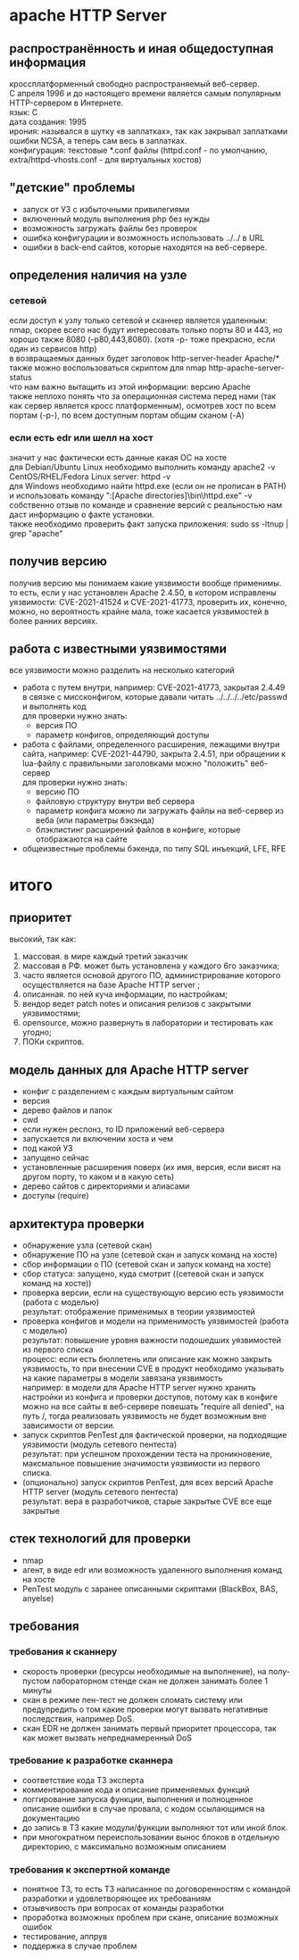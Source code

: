 # apache HTTP Server 
## распространённость и иная общедоступная информация 
кроссплатформенный свободно распространяемый веб-сервер.  
С апреля 1996 и до настоящего времени является самым популярным HTTP-сервером в Интернете.  
язык: C  
дата создания: 1995  
ирония: назывался в шутку «в заплатках», так как закрывал заплатками ошибки NCSA, а теперь сам весь в заплатках.  
конфигурация: текстовые *.conf файлы (httpd.conf - по умолчанию, extra/httpd-vhosts.conf - для виртуальных хостов)  
 
 
 
## "детские" проблемы 
* запуск от УЗ с избыточными привилегиями 
* включенный модуль выполнения php без нужды 
* возможность загружать файлы без проверок 
* ошибка конфигурации и возможность использовать ../../ в URL 
* ошибки в back-end сайтов, которые находятся на веб-сервере. 
 
 
 
## определения наличия на узле 
### сетевой 
если доступ к узлу только сетевой и сканнер является удаленным:  
nmap, скорее всего нас будут интересовать только порты 80 и 443, но хорошо также 8080 (-p80,443,8080). (хотя -p- тоже прекрасно, если один из сервисов http)  
в возвращаемых данных будет заголовок http-server-header Apache/*  
также можно воспользоваться скриптом для nmap http-apache-server-status  
что нам важно вытащить из этой информации: версию Apache  
также неплохо понять что за операционная система перед нами (так как сервер является кросс платформенным), осмотрев хост по всем портам (-p-), по всем доступным портам общим сканом (-A)  
 
 
 
### если есть edr или шелл на хост 
значит у нас фактически есть данные какая ОС на хосте  
для Debian/Ubuntu Linux необходимо выполнить команду apache2 -v  
CentOS/RHEL/Fedora Linux server: httpd -v  
для Windows необходимо найти httpd.exe (если он не прописан в PATH) и использовать команду ":\[Apache directories]\bin\httpd.exe" -v  
собственно отзыв по команде и сравнение версий с реальностью нам даст информацию о факте установки.  
также необходимо проверить факт запуска приложения: sudo ss -ltnup | grep "apache"  
 
 
## получив версию  
получив версию мы понимаем какие уязвимости вообще применимы.  
то есть, если у нас установлен Apache 2.4.50, в котором исправлены уязвимости: CVE-2021-41524 и CVE-2021-41773, проверить их, конечно, можно, но вероятность крайне мала, тоже касается уязвимостей в более ранних версиях. 
 
 
## работа с известными уязвимостями 
все уязвимости можно разделить на несколько категорий 
* работа с путем внутри, например: 
    CVE-2021-41773, закрытая 2.4.49 в связке с миссконфигом, которые давали читать ../../../../etc/passwd и выполнять код  
    для проверки нужно знать: 
    + версия ПО 
    + параметр конфигов, определяющий доступы
* работа с файлами, определенного расширения, лежащими внутри сайта, например: 
    CVE-2021-44790, закрыта 2.4.51, при обращении к lua-файлу с правильными заголовками можно "положить" веб-сервер  
    для проверки нужно знать: 
    + версию ПО 
    + файловую структуру внутри веб сервера 
    + параметр конфига можно ли загружать файлы на веб-сервер из веба (или параметры бэкэнда) 
    + блэклистинг расширений файлов в конфиге, которые отображаются на сайте 
* общеизвестные проблемы бэкенда, по типу SQL инъекций, LFE, RFE 
 
 
# итого 
## приоритет 
высокий, так как: 
1) массовая. в мире каждый третий заказчик 
1) массовая в РФ. может быть установлена у каждого 6го заказчика; 
1) часто является основой другого ПО, администрирование которого осуществляется на базе Apache HTTP server ; 
2) описанная. по ней куча информации, по настройкам; 
3) вендор ведет patch notes и описания релизов с закрытыми уязвимостями; 
4) opensource, можно развернуть в лаборатории и тестировать как угодно; 
5) ПОКи скриптов. 
 
 
## модель данных для Apache HTTP server  
* конфиг с разделением с каждым виртуальным сайтом 
* версия 
* дерево файлов и папок 
* cwd 
* если нужен респонз, то ID приложений веб-сервера 
* запускается ли включении хоста и чем 
* под какой УЗ 
* запущено сейчас 
* установленные расширения поверх (их имя, версия, если висят на другом порту, то каком и в какую сеть) 
* дерево сайтов c директориями и алиасами
* доступы (require)
 
 
## архитектура проверки 
* обнаружение узла (сетевой скан) 
* обнаружение ПО на узле (сетевой скан и запуск команд на хосте) 
* сбор информации о ПО (сетевой скан и запуск команд на хосте) 
* сбор статуса: запущено, куда смотрит ((сетевой скан и запуск команд на хосте)) 
* проверка версии, если на существующую версию есть уязвимости (работа с моделью)  
    результат: отображение применимых в теории уязвимостей 
* проверка конфигов и модели на применимость уязвимостей (работа с моделью)  
    результат: повышение уровня важности подошедших уязвимостей из первого списка  
    процесс: если есть бюллетень или описание как можно закрыть уязвимость, то при внесении CVE  в продукт необходимо указывать на какие параметры в модели завязана уязвимость  
    например: в модели для Apache HTTP server нужно хранить настройки из конфига и проверки доступов, потому как в конфиге можно на все сайты в веб-сервере повешать "require all denied", на путь /, тогда реализовать уязвимость не будет возможным вне зависимости от версии.
* запуск скриптов PenTest для фактической проверки, на подходящие уязвимости (модуль сетевого пентеста)  
    результат: при успешном прохождении теста на проникновение, максмальное повышение значимости уязвимости из первого списка. 
* (опционально) запуск скриптов PenTest, для всех версий Apache HTTP server  (модуль сетевого пентеста)  
    результат: вера в разработчиков, старые закрытые CVE все еще закрытые 
 
 
## стек технологий для проверки 
* nmap 
* агент, в виде edr или возможность удаленного выполнения команд на хосте 
* PenTest модуль с заранее описанными скриптами (BlackBox, BAS, anyelse) 
 
 
## требования 
### требования к сканнеру 
* скорость проверки (ресурсы необходимые на выполнение), на полу-пустом лабораторном стенде скан не должен занимать более 1 минуты 
* скан в режиме пен-тест не должен сломать систему или предупредить о том какие проверки могут вызвать негативные последствия, например DoS.  
* скан EDR не должен занимать первый приоритет процессора, так как может вызвать непреднамеренный DoS 
 
 
### требование к разработке сканнера 
* соответствие кода ТЗ эксперта 
* комментирование кода и описание применяемых функций 
* логгирование запуска функции, выполнения и полноценное описание ошибки в случае провала, с кодом ссылающимся на документацию 
* до запись в ТЗ какие модули/функции выполняют тот или иной блок. 
* при многократном переиспользовании вынос блоков в отдельную директорию, с максимально возможным описанием 
 
 
### требования к экспертной команде 
* понятное ТЗ, то есть ТЗ написанное по договоренностям с командой разработки и удовлетворяющее их требованиям 
* отзывчивость при вопросах от команды разработки 
* проработка возможных проблем при скане, описание возможных ошибок 
* тестирование, аппрув 
* поддержка в случае проблем 
 